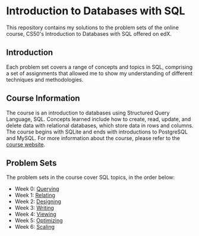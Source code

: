 # Introduction to Databases with SQL
This repository contains my solutions to the problem sets of the online course, CS50's Introduction to Databases with SQL offered on edX.

## Introduction
Each problem set covers a range of concepts and topics in SQL, comprising a set of assignments that allowed me to show my understanding of different techniques and methodologies.

## Course Information
The course is an introduction to databases using Structured Query Language, SQL. Concepts learned include how to create, read, update, and delete data with relational databases, which store data in rows and columns. The course begins with SQLite and ends with introductions to PostgreSQL and MySQL. For more information about the course, please refer to the [course website](https://www.edx.org/learn/sql/harvard-university-cs50-s-introduction-to-databases-with-sql).

## Problem Sets
The problem sets in the course cover SQL topics, in the order below:
- Week 0: [Querying](week0)
- Week 1: [Relating](week1)
- Week 2: [Designing](week2)
- Week 3: [Writing](week3)
- Week 4: [Viewing](week4)
- Week 5: [Optimizing](week5)
- Week 6: [Scaling](week6)
